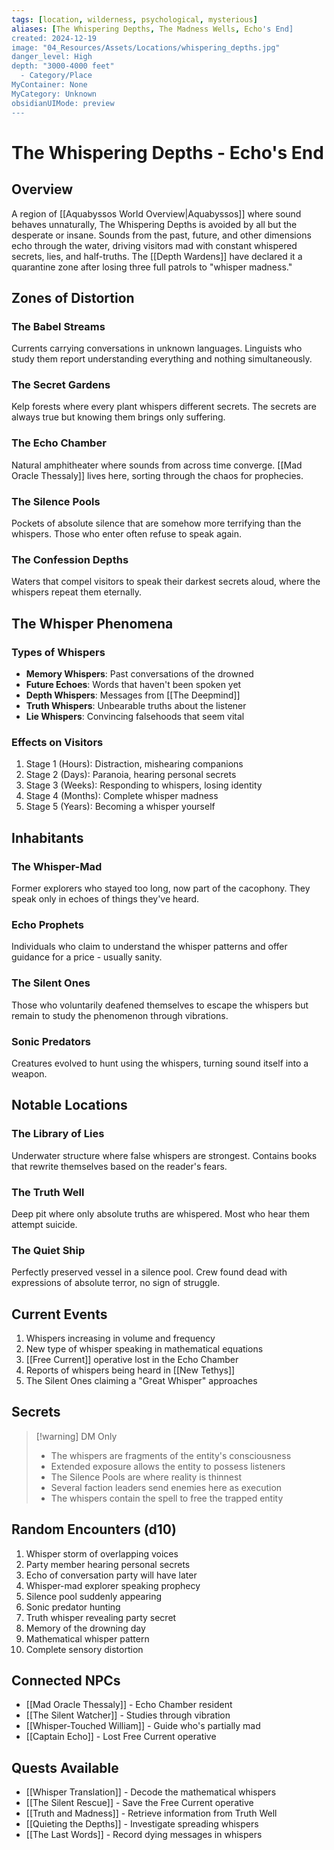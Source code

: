 ```yaml
---
tags: [location, wilderness, psychological, mysterious]
aliases: [The Whispering Depths, The Madness Wells, Echo's End]
created: 2024-12-19
image: "04_Resources/Assets/Locations/whispering_depths.jpg"
danger_level: High
depth: "3000-4000 feet"
  - Category/Place
MyContainer: None
MyCategory: Unknown
obsidianUIMode: preview
---
```


# The Whispering Depths - Echo's End

## Overview
A region of [[Aquabyssos World Overview|Aquabyssos]] where sound behaves unnaturally, The Whispering Depths is avoided by all but the desperate or insane. Sounds from the past, future, and other dimensions echo through the water, driving visitors mad with constant whispered secrets, lies, and half-truths. The [[Depth Wardens]] have declared it a quarantine zone after losing three full patrols to "whisper madness."

## Zones of Distortion

### The Babel Streams
Currents carrying conversations in unknown languages. Linguists who study them report understanding everything and nothing simultaneously.

### The Secret Gardens
Kelp forests where every plant whispers different secrets. The secrets are always true but knowing them brings only suffering.

### The Echo Chamber
Natural amphitheater where sounds from across time converge. [[Mad Oracle Thessaly]] lives here, sorting through the chaos for prophecies.

### The Silence Pools
Pockets of absolute silence that are somehow more terrifying than the whispers. Those who enter often refuse to speak again.

### The Confession Depths
Waters that compel visitors to speak their darkest secrets aloud, where the whispers repeat them eternally.

## The Whisper Phenomena

### Types of Whispers
- **Memory Whispers**: Past conversations of the drowned
- **Future Echoes**: Words that haven't been spoken yet
- **Depth Whispers**: Messages from [[The Deepmind]]
- **Truth Whispers**: Unbearable truths about the listener
- **Lie Whispers**: Convincing falsehoods that seem vital

### Effects on Visitors
1. Stage 1 (Hours): Distraction, mishearing companions
2. Stage 2 (Days): Paranoia, hearing personal secrets
3. Stage 3 (Weeks): Responding to whispers, losing identity
4. Stage 4 (Months): Complete whisper madness
5. Stage 5 (Years): Becoming a whisper yourself

## Inhabitants

### The Whisper-Mad
Former explorers who stayed too long, now part of the cacophony. They speak only in echoes of things they've heard.

### Echo Prophets
Individuals who claim to understand the whisper patterns and offer guidance for a price - usually sanity.

### The Silent Ones
Those who voluntarily deafened themselves to escape the whispers but remain to study the phenomenon through vibrations.

### Sonic Predators
Creatures evolved to hunt using the whispers, turning sound itself into a weapon.

## Notable Locations

### The Library of Lies
Underwater structure where false whispers are strongest. Contains books that rewrite themselves based on the reader's fears.

### The Truth Well
Deep pit where only absolute truths are whispered. Most who hear them attempt suicide.

### The Quiet Ship
Perfectly preserved vessel in a silence pool. Crew found dead with expressions of absolute terror, no sign of struggle.

## Current Events
1. Whispers increasing in volume and frequency
2. New type of whisper speaking in mathematical equations
3. [[Free Current]] operative lost in the Echo Chamber
4. Reports of whispers being heard in [[New Tethys]]
5. The Silent Ones claiming a "Great Whisper" approaches

## Secrets
> [!warning] DM Only
> - The whispers are fragments of the entity's consciousness
> - Extended exposure allows the entity to possess listeners
> - The Silence Pools are where reality is thinnest
> - Several faction leaders send enemies here as execution
> - The whispers contain the spell to free the trapped entity

## Random Encounters (d10)
1. Whisper storm of overlapping voices
2. Party member hearing personal secrets
3. Echo of conversation party will have later
4. Whisper-mad explorer speaking prophecy
5. Silence pool suddenly appearing
6. Sonic predator hunting
7. Truth whisper revealing party secret
8. Memory of the drowning day
9. Mathematical whisper pattern
10. Complete sensory distortion

## Connected NPCs
- [[Mad Oracle Thessaly]] - Echo Chamber resident
- [[The Silent Watcher]] - Studies through vibration
- [[Whisper-Touched William]] - Guide who's partially mad
- [[Captain Echo]] - Lost Free Current operative

## Quests Available
- [[Whisper Translation]] - Decode the mathematical whispers
- [[The Silent Rescue]] - Save the Free Current operative
- [[Truth and Madness]] - Retrieve information from Truth Well
- [[Quieting the Depths]] - Investigate spreading whispers
- [[The Last Words]] - Record dying messages in whispers
